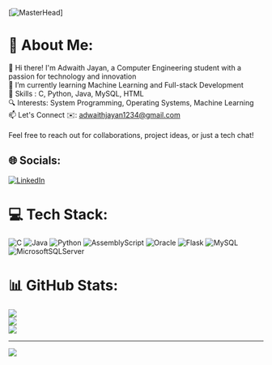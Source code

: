 [![MasterHead](assets/demo.gif)]

# 💫 About Me:
👋 Hi there! I'm Adwaith Jayan, a Computer Engineering student with a passion for technology and innovation<br>🌱 I’m currently learning Machine Learning and Full-stack Development<br>🔧 Skills : C, Python, Java, MySQL, HTML<br>🔍 Interests: System Programming, Operating Systems, Machine Learning<br>📫 Let's Connect ✉️: adwaithjayan1234@gmail.com<br><br>Feel free to reach out for collaborations, project ideas, or just a tech chat!


## 🌐 Socials:
[![LinkedIn](https://img.shields.io/badge/LinkedIn-%230077B5.svg?logo=linkedin&logoColor=white)](https://linkedin.com/in/adwaithjayan) 

# 💻 Tech Stack:
![C](https://img.shields.io/badge/c-%2300599C.svg?style=for-the-badge&logo=c&logoColor=white) ![Java](https://img.shields.io/badge/java-%23ED8B00.svg?style=for-the-badge&logo=openjdk&logoColor=white) ![Python](https://img.shields.io/badge/python-3670A0?style=for-the-badge&logo=python&logoColor=ffdd54) ![AssemblyScript](https://img.shields.io/badge/assembly%20script-%23000000.svg?style=for-the-badge&logo=assemblyscript&logoColor=white) ![Oracle](https://img.shields.io/badge/Oracle-F80000?style=for-the-badge&logo=oracle&logoColor=white) ![Flask](https://img.shields.io/badge/flask-%23000.svg?style=for-the-badge&logo=flask&logoColor=white) ![MySQL](https://img.shields.io/badge/mysql-4479A1.svg?style=for-the-badge&logo=mysql&logoColor=white) ![MicrosoftSQLServer](https://img.shields.io/badge/Microsoft%20SQL%20Server-CC2927?style=for-the-badge&logo=microsoft%20sql%20server&logoColor=white)
# 📊 GitHub Stats:
![](https://github-readme-stats.vercel.app/api?username=Adwaith-Jayan&theme=github_dark&hide_border=false&include_all_commits=true&count_private=false)<br/>
![](https://github-readme-streak-stats.herokuapp.com/?user=Adwaith-Jayan&theme=github_dark&hide_border=false)<br/>
![](https://github-readme-stats.vercel.app/api/top-langs/?username=Adwaith-Jayan&theme=github_dark&hide_border=false&include_all_commits=true&count_private=false&layout=compact)

---
[![](https://visitcount.itsvg.in/api?id=Adwaith-Jayan&icon=0&color=0)](https://visitcount.itsvg.in)

<!-- Proudly created with GPRM ( https://gprm.itsvg.in ) -->
